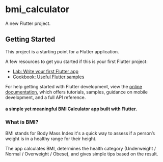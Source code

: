 # bmi_calculator

A new Flutter project.

## Getting Started

This project is a starting point for a Flutter application.

A few resources to get you started if this is your first Flutter project:

- [Lab: Write your first Flutter app](https://docs.flutter.dev/get-started/codelab)
- [Cookbook: Useful Flutter samples](https://docs.flutter.dev/cookbook)

For help getting started with Flutter development, view the
[online documentation](https://docs.flutter.dev/), which offers tutorials,
samples, guidance on mobile development, and a full API reference.

#### a simple yet meaningful BMI Calculator app built with Flutter.

### What is BMI?

BMI stands for Body Mass Index it's a quick way to assess if a person’s weight is in a healthy range for their height.

The app calculates BMI, determines the health category (Underweight / Normal / Overweight / Obese), and gives simple tips based on the result.
